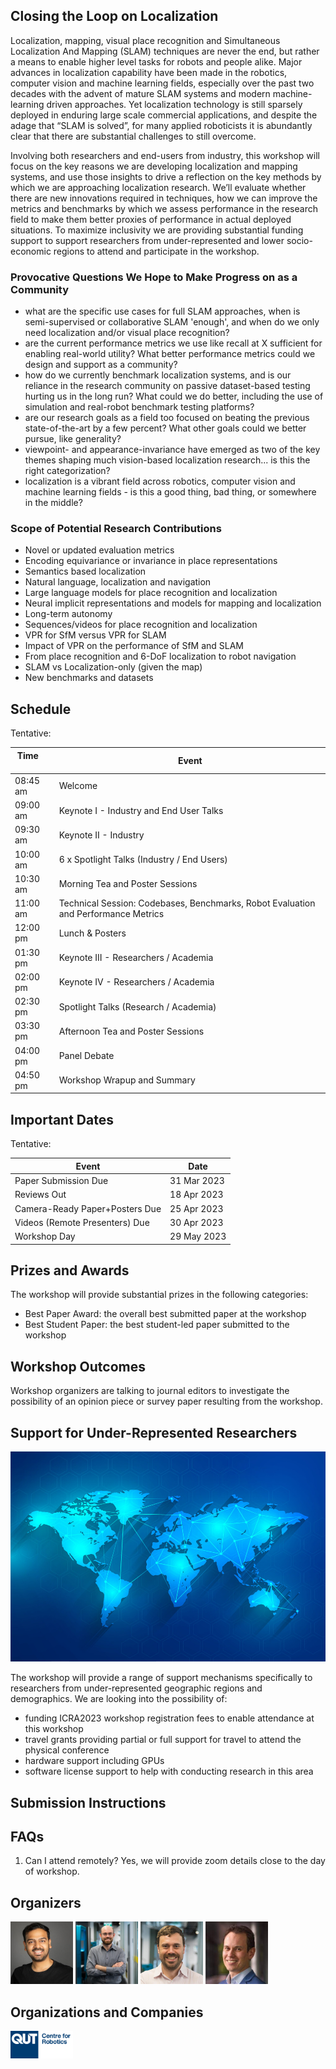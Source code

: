 ## Closing the Loop on Localization

Localization, mapping, visual place recognition and Simultaneous Localization And Mapping (SLAM) techniques are never the end, but rather a means to enable higher level tasks for robots and people alike. Major advances in localization capability have been made in the robotics, computer vision and machine learning fields, especially over the past two decades with the advent of mature SLAM systems and modern machine-learning driven approaches. Yet localization technology is still sparsely deployed in enduring large scale commercial applications, and despite the adage that “SLAM is solved”, for many applied roboticists it is abundantly clear that there are substantial challenges to still overcome.  

Involving both researchers and end-users from industry, this workshop will focus on the key reasons we are developing localization and mapping systems, and use those insights to drive a reflection on the key methods by which we are approaching localization research. We’ll evaluate whether there are new innovations required in techniques, how we can improve the metrics and benchmarks by which we assess performance in the research field to make them better proxies of performance in actual deployed situations. To maximize inclusivity we are providing substantial funding support to support researchers from under-represented and lower socio-economic regions to attend and participate in the workshop.

### Provocative Questions We Hope to Make Progress on as a Community

- what are the specific use cases for full SLAM approaches, when is semi-supervised or collaborative SLAM 'enough', and when do we only need localization and/or visual place recognition?
- are the current performance metrics we use like recall at X sufficient for enabling real-world utility? What better performance metrics could we design and support as a community?
- how do we currently benchmark localization systems, and is our reliance in the research community on passive dataset-based testing hurting us in the long run? What could we do better, including the use of simulation and real-robot benchmark testing platforms?
- are our research goals as a field too focused on beating the previous state-of-the-art by a few percent? What other goals could we better pursue, like generality?
- viewpoint- and appearance-invariance have emerged as two of the key themes shaping much vision-based localization research... is this the right categorization?
- localization is a vibrant field across robotics, computer vision and machine learning fields - is this a good thing, bad thing, or somewhere in the middle?

### Scope of Potential Research Contributions

- Novel or updated evaluation metrics
- Encoding equivariance or invariance in place representations
- Semantics based localization
- Natural language, localization and navigation
- Large language models for place recognition and localization
- Neural implicit representations and models for mapping and localization
- Long-term autonomy
- Sequences/videos for place recognition and localization
- VPR for SfM versus VPR for SLAM
- Impact of VPR on the performance of SfM and SLAM
- From place recognition and 6-DoF localization to robot navigation
- SLAM vs Localization-only (given the map)
- New benchmarks and datasets

## Schedule

Tentative:

| Time &nbsp; &nbsp; &nbsp;    | Event                                  |
|----------|----------------------------------------|
| 08:45 am | Welcome                                |
| 09:00 am | Keynote I - Industry and End User Talks                   |
| 09:30 am | Keynote II - Industry                  |
| 10:00 am | 6 x Spotlight Talks (Industry / End Users) |
| 10:30 am | Morning Tea and Poster Sessions        |
| 11:00 am | Technical Session: Codebases, Benchmarks, Robot Evaluation and Performance Metrics      |
| 12:00 pm | Lunch & Posters                        |
| 01:30 pm | Keynote III - Researchers / Academia       |
| 02:00 pm | Keynote IV - Researchers / Academia       |
| 02:30 pm | Spotlight Talks (Research / Academia)     |
| 03:30 pm | Afternoon Tea and Poster Sessions  |
| 04:00 pm | Panel Debate                        |
| 04:50 pm | Workshop Wrapup and Summary           |

## Important Dates

Tentative:

| Event                              | Date        |
|--------------------------------|-------------|
| Paper Submission Due           | 31 Mar 2023 |
| Reviews Out                    | 18 Apr 2023 |
| Camera-Ready Paper+Posters Due | 25 Apr 2023 |
| Videos (Remote Presenters) Due | 30 Apr 2023 |
| Workshop Day                   | 29 May 2023 |

## Prizes and Awards

The workshop will provide substantial prizes in the following categories:

- Best Paper Award: the overall best submitted paper at the workshop
- Best Student Paper: the best student-led paper submitted to the workshop

## Workshop Outcomes

Workshop organizers are talking to journal editors to investigate the possibility of an opinion piece or survey paper resulting from the workshop.

## Support for Under-Represented Researchers

<p float="left">
  <img src="assets/img/worldmap.jpg" width="600" />   
</p>

The workshop will provide a range of support mechanisms specifically to researchers from under-represented geographic regions and demographics. We are looking into the possibility of:

- funding ICRA2023 workshop registration fees to enable attendance at this workshop
- travel grants providing partial or full support for travel to attend the physical conference
- hardware support including GPUs
- software license support to help with conducting research in this area

## Submission Instructions

## FAQs

1. Can I attend remotely?
  Yes, we will provide zoom details close to the day of workshop.
  
## Organizers

<p float="left">
  <img src="assets/img/sourav.jpg" width="100" /> 
  <img src="assets/img/stephen.jpg" width="100" />
  <img src="assets/img/tobias.jpg" width="100" />
  <img src="assets/img/michael.jpeg" width="100" />
</p>

## Organizations and Companies

<p float="left">
  <img src="assets/img/qcr_logo.jpg" width="100" />   
</p>
